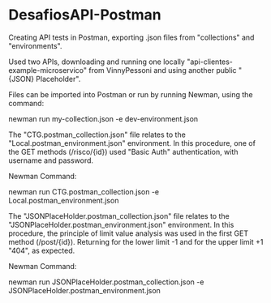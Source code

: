 # DesafiosAPI-Postman
Creating API tests in Postman, exporting .json files from "collections" and "environments".

Used two APIs, downloading and running one locally "api-clientes-example-microservico" from VinnyPessoni
and using another public "{JSON} Placeholder".

Files can be imported into Postman or run by running Newman,
using the command:

newman run my-collection.json -e dev-environment.json


The "CTG.postman_collection.json" file relates to the "Local.postman_environment.json" environment.
In this procedure, one of the GET methods (/risco/{id}) used "Basic Auth" authentication, with username and password.

Newman Command:

newman run CTG.postman_collection.json -e Local.postman_environment.json


The "JSONPlaceHolder.postman_collection.json" file relates to the "JSONPlaceHolder.postman_environment.json" environment.
In this procedure, the principle of limit value analysis was used in the first GET method (/post/{id}).
Returning for the lower limit -1 and for the upper limit +1 "404", as expected.

Newman Command:

newman run JSONPlaceHolder.postman_collection.json -e JSONPlaceHolder.postman_environment.json
